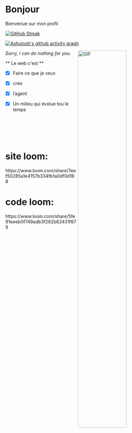 # Bonjour

 Bienvenue sur mon profil

[![GitHub Streak](https://github-readme-streak-stats.herokuapp.com/?user=jay177&theme=highcontrast&hide_border=true)](https://github.com/DenverCoder1/github-readme-streak-stats)

[![Ashutosh's github activity graph](https://activity-graph.herokuapp.com/graph?username=jay177&theme=nord)](https://github.com/ashutosh00710/github-readme-activity-graph)


<img align="right" width="55%" alt="GIF" src="https://static.hitek.fr/img/bas/2015/05/fb_clrt-alt-suppr.jpg"></img>


*Sorry, i can do nothing for you.*

** Le web c'est **
  - [x] Faire ce que je veux 
  - [x] crée 
  - [x] l’agent 
  - [x] Un milieu qui évolue tou le temps


<br><br><br><br>

# site loom: 

<p>
 https://www.loom.com/share/7eef50285a1e4157b334fb1a0df0d168
</p>
   


# code loom: 

<p>
https://www.loom.com/share/5fe91eeeb0f749adb3f262b62431f679
</p>
   
